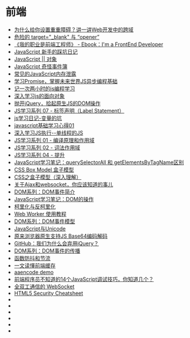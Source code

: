 # 前端
*   [为什么给你设置重重障碍？讲一讲Web开发中的跨域](https://zhuanlan.zhihu.com/p/39466226)
*   [危险的 target="_blank" 与 “opener”](https://paper.seebug.org/538/)
*   [《我的职业是前端工程师》 - Ebook：I'm a FrontEnd Developer ](https://github.com/phodal/fe)
*   [JavaScript 新手的踩坑日记](http://www.cocoachina.com/ios/20170619/19573.html)
*   [JavaScript || 对象](https://segmentfault.com/a/1190000008521798)
*   [JavaScript 奇怪事件簿](https://zhuanlan.zhihu.com/p/33986820)  
*   [常见的JavaScript内存泄露](https://github.com/zhansingsong/js-leakage-patterns)
*   [学习Promise，掌握未来世界JS异步编程基础](http://blog.guowenfh.com/2018/06/04/2018/learning-Promise/)
*   [记一次两小时的js编程学习](http://www.jianshu.com/p/15f2e1e70720)
*   [深入学习js的面向对象](https://www.jianshu.com/p/afdb33d01f6f)
*   [抛开jQuery，拾起原生JS的DOM操作](http://www.cnblogs.com/zjjDaily/p/9214519.html)
*   [JS学习系列 07 - 标签声明（Label Statement）](http://blog.liuxuan.site/2018/03/10/javascript_07_label_statement/)
*   [js学习日记-变量的坑](http://www.cnblogs.com/94pm/p/9174829.html)
*   [javascript基础学习心得01](http://www.cnblogs.com/endymion/p/9165134.html)
*   [深入学习JS执行--单线程的JS](http://www.cnblogs.com/Ry-yuan/p/7865480.html)
*   [JS学习系列 01 - 编译原理和作用域](https://blog.liuxuan.site/2017/02/10/javascript_01_principles_of_compiler/)
*   [JS学习系列 02 - 词法作用域](http://www.jianshu.com/p/47feedd77262)
*   [JS学习系列 04 - 提升](https://segmentfault.com/a/1190000008442442)
*   [JavaScript学习笔记：querySelectorAll 和 getElementsByTagName区别](https://www.w3cplus.com/javascript/querySelectorAll-vs-getElementsByTagName.html)
*   [CSS Box Model 盒子模型](http://www.cnblogs.com/polk6/p/css-boxModel.html)
*   [CSS之盒子模型（深入理解）](http://www.cnblogs.com/JiangLai/p/8595309.html)
*   [关于Ajax和websocket，你应该知道的事儿](http://www.woshipm.com/ucd/1051915.html)
*   [DOM系列：DOM事件简介](https://www.w3cplus.com/javascript/dom-event-intro.html)
*   [JavaScript学习笔记：DOM的操作](https://www.w3cplus.com/javascript/operate-dom.html)
*   [柯里化与反柯里化](http://www.cnblogs.com/walls/p/9357818.html)
*   [Web Worker 使用教程](http://www.ruanyifeng.com/blog/2018/07/web-worker.html)
*   [DOM系列：DOM事件模型](https://www.w3cplus.com/javascript/dom-model.html)
*   [JavaScript与Unicode](http://cjting.me/web2.0/js-and-unicode/)
*   [原来浏览器原生支持JS Base64编码解码](https://www.zhangxinxu.com/wordpress/2018/08/js-base64-atob-btoa-encode-decode/)
*   [GitHub：我们为什么会弃用jQuery？](http://developer.51cto.com/art/201809/583071.htm)
*   [DOM系列：DOM事件的传播](https://www.w3cplus.com/javascript/event-capturing-bubbling-javascript.html?utm_source=tuicool&utm_medium=referral)
*   [函数防抖和节流](http://www.jianshu.com/p/c8b86b09daf0?utm_source=tuicool&utm_medium=referral)
*   [一文读懂前端缓存](https://zhuanlan.zhihu.com/p/44789005?utm_source=tuicool&utm_medium=referral)
*   [aaencode demo](http://utf-8.jp/public/aaencode.html)
*   [前端程序员不知道的14个JavaScript调试技巧，你知道几个？](http://developer.51cto.com/art/201809/583772.htm?utm_source=tuicool&utm_medium=referral)
*   [全双工通信的 WebSocket](https://halfrost.com/websocket/?utm_source=tuicool&utm_medium=referral)
*   [HTML5 Security Cheatsheet](http://html5sec.org/)
*   []()
*   []()
*   []()
*   []()
*   []()
*   []()